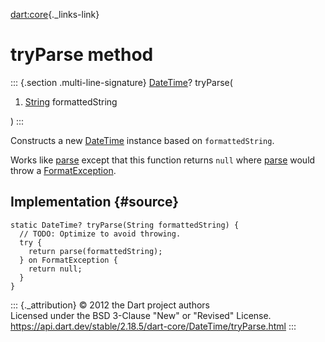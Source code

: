 [dart:core](../../dart-core/dart-core-library){._links-link}

tryParse method
===============

::: {.section .multi-line-signature}
[DateTime](../datetime-class)? tryParse(

1.  [String](../string-class) formattedString

)
:::

Constructs a new [DateTime](../datetime-class) instance based on
`formattedString`.

Works like [parse](parse) except that this function returns `null` where
[parse](parse) would throw a
[FormatException](../formatexception-class).

Implementation {#source}
--------------

``` {.language-dart data-language="dart"}
static DateTime? tryParse(String formattedString) {
  // TODO: Optimize to avoid throwing.
  try {
    return parse(formattedString);
  } on FormatException {
    return null;
  }
}
```

::: {._attribution}
© 2012 the Dart project authors\
Licensed under the BSD 3-Clause \"New\" or \"Revised\" License.\
<https://api.dart.dev/stable/2.18.5/dart-core/DateTime/tryParse.html>
:::
